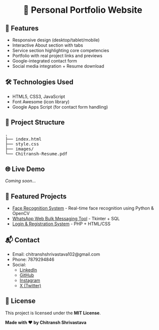 <h1 align="center">💼 Personal Portfolio Website</h1>

<h2>🚀 Features</h2>
<ul>
  <li>Responsive design (desktop/tablet/mobile)</li>
  <li>Interactive About section with tabs</li>
  <li>Service section highlighting core competencies</li>
  <li>Portfolio with real project links and previews</li>
  <li>Google-integrated contact form</li>
  <li>Social media integration + Resume download</li>
</ul>

<h2>🛠️ Technologies Used</h2>
<ul>
  <li>HTML5, CSS3, JavaScript</li>
  <li>Font Awesome (icon library)</li>
  <li>Google Apps Script (for contact form handling)</li>
</ul>

<h2>📁 Project Structure</h2>
<pre>
.
├── index.html
├── style.css
├── images/
└── Chitransh-Resume.pdf
</pre>

<h2>🌐 Live Demo</h2>
<p><em>Coming soon...</em></p>

<h2>🧠 Featured Projects</h2>
<ul>
  <li><a href="https://github.com/Chitransh-1/Face-Detection">Face Recognition System</a> - Real-time face recognition using Python & OpenCV</li>
  <li><a href="https://github.com/Chitransh-1/Whatsapp_Web">WhatsApp Web Bulk Messaging Tool</a> - Tkinter + SQL</li>
  <li><a href="https://github.com/Chitransh-1/Login-or-Registration-Page">Login & Registration System</a> - PHP + HTML/CSS</li>
</ul>

<h2>📬 Contact</h2>
<ul>
  <li>Email: chitranshshrivastava102@gmail.com</li>
  <li>Phone: 7879294846</li>
  <li>
    Social:
    <ul>
      <li><a href="https://www.linkedin.com/in/chitranshh1/">LinkedIn</a></li>
      <li><a href="https://github.com/Shrivastava-1">GitHub</a></li>
      <li><a href="https://www.instagram.com/chitranshh.1/">Instagram</a></li>
      <li><a href="https://x.com/chitranshhh1">X (Twitter)</a></li>
    </ul>
  </li>
</ul>

<h2>📄 License</h2>
<p>This project is licensed under the <strong>MIT License</strong>.</p>

<p><strong>Made with ❤️ by Chitransh Shrivastava</strong></p>
